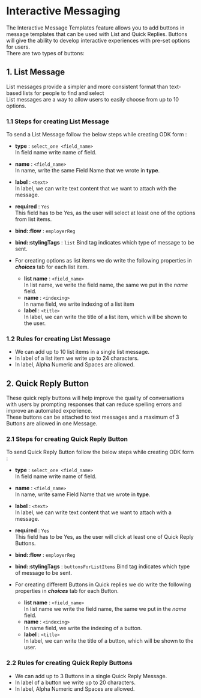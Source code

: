 # Interactive Messaging

The Interactive Message Templates feature allows you to add buttons in
message templates that can be used with List and Quick Replies. Buttons will give the ability to develop interactive experiences with pre-set options for users.\
There are two types of buttons:

## 1. List Message

List messages provide a simpler and more consistent format than text-based lists for people to find and select\
List messages are a way to allow users to easily choose from up to 10 options.

### 1.1 Steps for creating List Message

To send a List Message follow the below steps while creating ODK form :

- **type** : `select_one <field_name>`\
In field name write name of field.

- **name** : `<field_name>`\
In name, write the same Field Name that we wrote in **type**.

- **label** : `<text>`\
In label, we can write text content that we want to attach with the message.

- **required** : `Yes`\
This field has to be Yes, as the user will select at least one of the options from list items.

- **bind::flow** : `employerReg`

- **bind::stylingTags** : `list`
Bind tag indicates which type of message to be sent.

- For creating options as list items we do write the following properties in **_choices_** tab for each list item.

    - **list name** : `<field_name>`\
    In list name, we write the field name, the same we put in the _name_ field.
    - **name** : `<indexing>`\
    In name field, we write indexing of a list item
    - **label** : `<title>`\
    In label, we can write the title of a list item, which will be shown to the user.

### 1.2 Rules for creating List Message

- We can add up to 10 list items in a single list message. 
- In label of a list item we write up to 24 characters.
- In label, Alpha Numeric and Spaces are allowed.


## 2. Quick Reply Button

These quick reply buttons will help improve the quality of conversations with users by prompting responses that can
reduce spelling errors and improve an automated experience.\
These buttons can be attached to text
messages and a maximum of 3 Buttons are allowed in one Message.

### 2.1 Steps for creating Quick Reply Button

To send Quick Reply Button follow the below steps while creating ODK form :

- **type** : `select_one <field_name>`\
In field name write name of field.

- **name** : `<field_name>`\
In name, write same Field Name that we wrote in **type**.

- **label** : `<text>`\
In label, we can write text content that we want to attach with a message.

- **required** : `Yes`\
This field has to be Yes, as the user will click at least one of Quick Reply Buttons.

- **bind::flow** : `employerReg`

- **bind::stylingTags** : `buttonsForListItems`
Bind tag indicates which type of message to be sent.

- For creating different Buttons in Quick replies we do write the following properties in **_choices_** tab for each Button.

    - **list name** : `<field_name>`\
    In list name we write the field name, the same we put in the _name_ field.
    - **name** : `<indexing>`\
    In name field, we write the indexing of a button.
    - **label** : `<title>`\
    In label, we can write the title of a button, which will be shown to the user.

### 2.2 Rules for creating Quick Reply Buttons

- We can add up to 3 Buttons in a single Quick Reply Message. 
- In label of a button we write up to 20 characters.
- In label, Alpha Numeric and Spaces are allowed.
